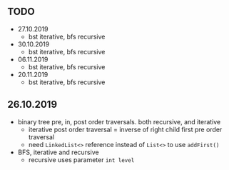 ## TODO
  * 27.10.2019 
    - bst iterative, bfs recursive
  * 30.10.2019 
    - bst iterative, bfs recursive
  * 06.11.2019 
    - bst iterative, bfs recursive
  * 20.11.2019 
    - bst iterative, bfs recursive

## 26.10.2019
  * binary tree pre, in, post order traversals. both recursive, and iterative
    * iterative post order traversal = inverse of right child first pre order traversal
    * need `LinkedList<>` reference instead of `List<>` to use `addFirst()`
  * BFS, iterative and recursive
    * recursive uses parameter `int level`
